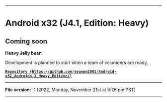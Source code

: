 
***

# Android x32 (J4.1, Edition: Heavy)

## Coming soon

**Heavy Jelly bean**

Development is planned to start when a team of volunteers are ready.

**[`Repository (https://github.com/seanpm2001/Android-x32_Android4.1_Heavy_Edition/)`](https://github.com/seanpm2001/Android-x64_Android4.1_HeacY_Edition/)**

***

**File version:** `1 (2022, Monday, November 21st at 9:26 pm PST)

***
